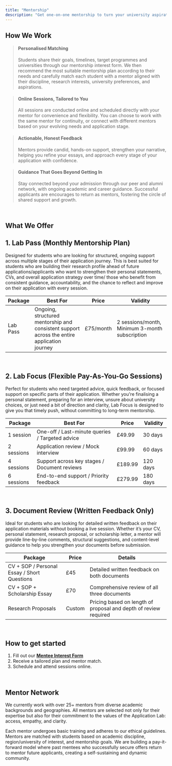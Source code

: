 ```yaml
---
title: "Mentorship"
description: "Get one-on-one mentorship to turn your university aspirations into acceptances"
---
```


## How We Work

> <h4>Personalised Matching</h4><p>Students share their goals, timelines, target programmes and universities through our mentorship interest form. We then recommend the most suitable mentorship plan according to their needs and carefully match each student with a mentor aligned with their discipline, research interests, university preferences, and aspirations.</p>

> <h4>Online Sessions, Tailored to You</h4><p>All sessions are conducted online and scheduled directly with your mentor for convenience and flexibility. You can choose to work with the same mentor for continuity, or connect with different mentors based on your evolving needs and application stage.</p>

> <h4>Actionable, Honest Feedback</h4><p>Mentors provide candid, hands-on support, strengthen your narrative, helping you refine your essays, and approach every stage of your application with confidence.</p>

> <h4>Guidance That Goes Beyond Getting In</h4><p> Stay connected beyond your admission through our peer and alumni network, with ongoing academic and career guidance. Successful applicants are encourages to return as mentors, fostering the circle of shared support and growth.</p>
<br>

## What We Offer

<h2><span class="gradient-text">1. Lab Pass (Monthly Mentorship Plan)</span></h2>
Designed for students who are looking for structured, ongoing support across multiple stages of their application journey. This is best suited for students who are building their research profile ahead of future applications/applicants who want to strengthen their personal statements, CVs, and overall application strategy over time/ those who benefit from consistent guidance, accountability, and the chance to reflect and improve on their application with every session.

| Package | Best For | Price | Validity |
|----------|----------|----------|----------|
| Lab Pass | Ongoing, structured mentorship and consistent support across the entire application journey | £75/month | 2 sessions/month, Minimum 3-month subscription |

<br>
<h2><span class="gradient-text">2. Lab Focus (Flexible Pay-As-You-Go Sessions)</span></h2>
Perfect for students who need targeted advice, quick feedback, or focused support on specific parts of their application. Whether you're finalising a personal statement, preparing for an interview, unsure about university choices, or just need a bit of direction and clarity, Lab Focus is designed to give you that timely push, without committing to long-term mentorship.

| Package | Best For | Price | Validity |
|----------|----------|----------|----------|
| 1 session | One-off / Last-minute queries / Targeted advice | £49.99 | 30 days |
| 2 sessions | Application review / Mock interview | £99.99 | 60 days |
| 4 sessions | Support across key stages / Document reviews | £189.99 | 120 days |
| 6 sessions | End-to-end support / Priority feedback | £279.99 | 180 days |

<br>
<h2><span class="gradient-text">3. Document Review (Written Feedback Only)</span></h2>
Ideal for students who are looking for detailed written feedback on their application materials without booking a live session. Whether it’s your CV, personal statement, research proposal, or scholarship letter, a mentor will provide line-by-line comments, structural suggestions, and content-level guidance to help you strengthen your documents before submission.

| Package | Price | Details |
|----------|----------|----------|
| CV + SOP / Personal Essay / Short Questions | £45  |  Detailed written feedback on both documents |
| CV + SOP + Scholarship Essay | £70 | Comprehensive review of all three documents |
| Research Proposals | Custom | Pricing based on length of proposal and depth of review required |

<br>

## How to get started
1. Fill out our **[Mentee Interest Form](https://docs.google.com/forms/d/11FF1D4aMOb4vNw7NrIOIzaA754jclf0YOqk0G2i2n9Q/viewform?edit_requested=true#responses)**
2. Receive a tailored plan and mentor match.
3. Schedule and attend sessions online.

<br>

## Mentor Network
We currently work with over 25+ mentors from diverse academic backgrounds and geographies. All mentors are selected not only for their expertise but also for their commitment to the values of the Application Lab: access, empathy, and clarity.

Each mentor undergoes basic training and adheres to our ethical guidelines. Mentors are matched with students based on academic discipline, region/university of interest, and mentorship goals. We are building a pay-it-forward model where past mentees who successfully secure offers return to mentor future applicants, creating a self-sustaining and dynamic community.


